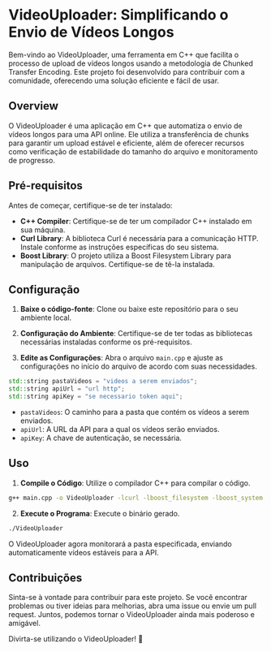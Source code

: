 # VideoUploader: Simplificando o Envio de Vídeos Longos

Bem-vindo ao VideoUploader, uma ferramenta em C++ que facilita o processo de upload de vídeos longos usando a metodologia de Chunked Transfer Encoding. Este projeto foi desenvolvido para contribuir com a comunidade, oferecendo uma solução eficiente e fácil de usar.

## Overview

O VideoUploader é uma aplicação em C++ que automatiza o envio de vídeos longos para uma API online. Ele utiliza a transferência de chunks para garantir um upload estável e eficiente, além de oferecer recursos como verificação de estabilidade do tamanho do arquivo e monitoramento de progresso.

## Pré-requisitos

Antes de começar, certifique-se de ter instalado:

- **C++ Compiler**: Certifique-se de ter um compilador C++ instalado em sua máquina.
- **Curl Library**: A biblioteca Curl é necessária para a comunicação HTTP. Instale conforme as instruções específicas do seu sistema.
- **Boost Library**: O projeto utiliza a Boost Filesystem Library para manipulação de arquivos. Certifique-se de tê-la instalada.

## Configuração

1. **Baixe o código-fonte**: Clone ou baixe este repositório para o seu ambiente local.

2. **Configuração do Ambiente**: Certifique-se de ter todas as bibliotecas necessárias instaladas conforme os pré-requisitos.

3. **Edite as Configurações**: Abra o arquivo `main.cpp` e ajuste as configurações no início do arquivo de acordo com suas necessidades.

```cpp
std::string pastaVideos = "videos a serem enviados";
std::string apiUrl = "url http";
std::string apiKey = "se necessario token aqui";
```

- `pastaVideos`: O caminho para a pasta que contém os vídeos a serem enviados.
- `apiUrl`: A URL da API para a qual os vídeos serão enviados.
- `apiKey`: A chave de autenticação, se necessária.

## Uso

1. **Compile o Código**: Utilize o compilador C++ para compilar o código.

```bash
g++ main.cpp -o VideoUploader -lcurl -lboost_filesystem -lboost_system
```

2. **Execute o Programa**: Execute o binário gerado.

```bash
./VideoUploader
```

O VideoUploader agora monitorará a pasta especificada, enviando automaticamente vídeos estáveis para a API.

## Contribuições

Sinta-se à vontade para contribuir para este projeto. Se você encontrar problemas ou tiver ideias para melhorias, abra uma issue ou envie um pull request. Juntos, podemos tornar o VideoUploader ainda mais poderoso e amigável.

Divirta-se utilizando o VideoUploader! 🚀